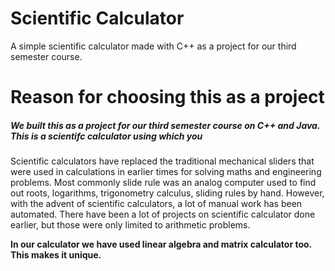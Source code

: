 # Scientific Calculator
A simple scientific calculator made with C++ as a project for our third semester course.

# Reason for choosing this as a project
<h5>We built this as a project for our third semester course on C++ and Java. This is a scientifc calculator using which you </h5>
Scientific calculators have replaced the traditional mechanical sliders that were used in calculations in earlier times for solving maths and engineering problems.
Most commonly slide rule was an analog computer used to find out roots, logarithms, trigonometry calculus, sliding rules by hand. However, with the advent of scientific calculators, a lot of manual work has been automated.
There have been a lot of projects on scientific calculator done earlier, but those were only limited to arithmetic problems.

<b>In our calculator we have used linear algebra and matrix calculator too. This makes it unique.</b>
